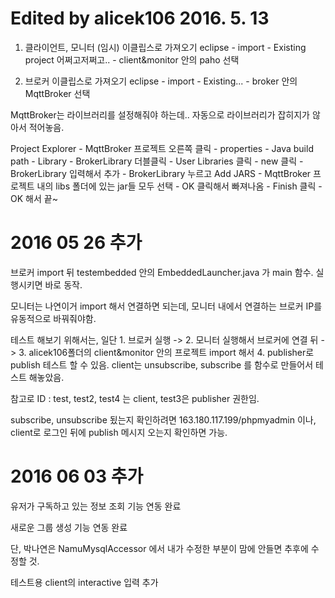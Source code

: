 # Edited by alicek106 2016. 5. 13

1. 클라이언트, 모니터 (임시) 이클립스로 가져오기
eclipse - import - Existing project 어쩌고저쩌고.. - client&monitor 안의 paho 선택

2. 브로커 이클립스로 가져오기
eclipse - import - Existing... - broker 안의 MqttBroker 선택

MqttBroker는 라이브러리를 설정해줘야 하는데.. 자동으로 라이브러리가 잡히지가 않아서 적어놓음.
 
Project Explorer - MqttBroker 프로젝트 오른쪽 클릭 - properties - Java build path - Library - BrokerLibrary 더블클릭 - User Libraries 클릭 - new 클릭 - BrokerLibrary 입력해서 추가 - BrokerLibrary 누르고 Add JARS - MqttBroker 프로젝트 내의 libs 폴더에 있는 jar들 모두 선택 - OK 클릭해서 빠져나옴 - Finish 클릭 - OK 해서 끝~


# 2016 05 26 추가

브로커 import 뒤 testembedded 안의 EmbeddedLauncher.java 가 main 함수. 실행시키면 바로 동작.

모니터는 나연이거 import 해서 연결하면 되는데, 모니터 내에서 연결하는 브로커 IP를 유동적으로 바꿔줘야함.

테스트 해보기 위해서는, 일단 1. 브로커 실행 -> 2. 모니터 실행해서 브로커에 연결 뒤 -> 3. alicek106폴더의 client&monitor 안의 프로젝트 import 해서
4. publisher로 publish 테스트 할 수 있음. client는 unsubscribe, subscribe 를 함수로 만들어서 테스트 해놓았음.

참고로 ID : test, test2, test4 는 client, test3은 publisher 권한임.

subscribe, unsubscribe 됬는지 확인하려면 163.180.117.199/phpmyadmin 이나, client로 로그인 뒤에 publish 메시지 오는지 확인하면 가능.

# 2016 06 03 추가

유저가 구독하고 있는 정보 조회 기능 연동 완료

새로운 그룹 생성 기능 연동 완료

단, 박나연은 NamuMysqlAccessor 에서 내가 수정한 부분이 맘에 안들면 추후에 수정할 것.

테스트용 client의 interactive 입력 추가